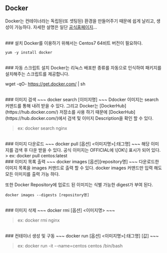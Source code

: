 ## Docker
Docker는 컨테이너라는 독립된(또 셋팅된) 환경을 만들어주기 때문에 쉽게 날리고, 생성이 가능하다.
자세한 설명은 일단 [공식홈페이지](https://docs.docker.com/engine/userguide/intro/)...

<br>
### 설치
Docker를 이용하기 위해서는 Centos7 64비트 버전이 필요하다.

~~~
yum -y install docker
~~~

<br>
### 자동 스크립트 설치
Docker는 리눅스 배포판 종류를 자동으로 인식하여 패키지를 설치해주는 스크립트를 제공합니다.

wget -qO- https://get.docker.com/ | sh

<br>
### 이미지 검색
~~~
docker search [이미지명]
~~~
Ddocker 이미지는 search 커맨드를 통해 내려 받을 수 있다. 그리고 Docker는 [DockerHub](https://hub.docker.com/) 저장소를 사용 하기 때문에 [DockerHub](https://hub.docker.com/)에서 검색 및 이미지 Description을 확인 할 수 있다.

> ex: docker search nginx


<br>
### 이미지 다운로드
~~~
docker pull [옵션] <이미지명>[:태그명]
~~~
해당 이미지를 검색 후 다운 받을 수 있다. 공식 이미지는 OFFICIAL에 \[OK\] 표시가 되어 있다.
> ex: docker pull centos:latest


<br>
### 이미지 목록 출력
~~~
docker images [옵션][repository명]
~~~
다운로드한 이미지 목록을 images 커맨드로 출력 할 수 있다.
docker images 커맨드만 입력 해도 모든 이미지를 출력 가능 하다.

또한 Docker Repository에 업로드 된 이미지는 식별 가능한 digest가 부여 된다.
~~~
docker images --digests [repository명]
~~~

<br>
### 이미지 삭제
~~~
docker rmi [옵션] <이미지명>
~~~

> ex: docker rmi nginx

<br>
### 컨테이너 생성 및 구동
~~~
docker run [옵션] <이미지명>[:태그명] [값]
~~~

>ex: docker run -it --name=centos centos /bin/bash
